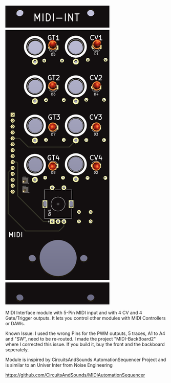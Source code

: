 ![](https://raw.githubusercontent.com/Fihdi/Eurorack/main/MIDI-Interface/MIDI-INT-Front.png)

MIDI Interface module with 5-Pin MIDI input and with 4 CV and 4 Gate/Trigger outputs. It lets you control other modules with MIDI Controllers or DAWs.

Known Issue: I used the wrong Pins for the PWM outputs, 5 traces, A1 to A4 and "SW", need to be re-routed. I made the project "MIDI-BackBoard2" where I corrected this issue. If you build it, buy the front and the backboard seperately.

Module is inspired by CircuitsAndSounds AutomationSequencer Project and is similar to an Univer Inter from Noise Engineering

https://github.com/CircuitsAndSounds/MIDIAutomationSequencer
